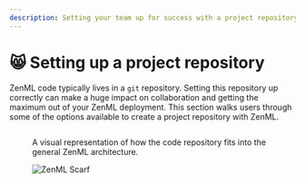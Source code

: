 ```yaml
---
description: Setting your team up for success with a project repository.
---
```


# 😸 Setting up a project repository

ZenML code typically lives in a `git` repository. Setting this repository up correctly can make a huge impact on collaboration and
getting the maximum out of your ZenML deployment. This section walks users through some of the options available to create a project
repository with ZenML.

<figure><img src="../../.gitbook/assets/Remote_with_code_repository.png" alt=""><figcaption><p>A visual representation of how the code repository fits into the general ZenML architecture.</p></figcaption></figure>

<figure><img src="https://static.scarf.sh/a.png?x-pxid=f0b4f458-0a54-4fcd-aa95-d5ee424815bc" alt="ZenML Scarf"><figcaption></figcaption></figure>
